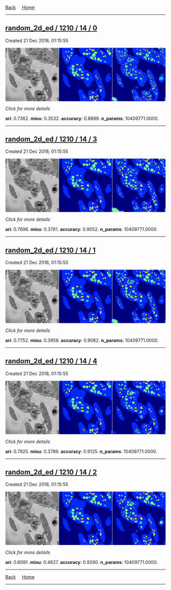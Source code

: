 
[Back](..)&nbsp;&nbsp;&nbsp;&nbsp;&nbsp;[Home](https://leapmanlab.github.io/snapshots)

---

<div class="summary"><a href="0"><h2>random_2d_ed / 1210 / 14 / 0</h2></a><p>Created 21 Dec 2018, 01:15:55
</p><a href="0"><img src="0/media/summary.png" align="center"></a><p>
<i>Click for more details</i>
</p></div>

**ari**: 0.7362. **miou**: 0.3532. **accuracy**: 0.8889. **n_params**: 10409771.0000. 

---

<div class="summary"><a href="3"><h2>random_2d_ed / 1210 / 14 / 3</h2></a><p>Created 21 Dec 2018, 01:15:55
</p><a href="3"><img src="3/media/summary.png" align="center"></a><p>
<i>Click for more details</i>
</p></div>

**ari**: 0.7696. **miou**: 0.3781. **accuracy**: 0.9052. **n_params**: 10409771.0000. 

---

<div class="summary"><a href="1"><h2>random_2d_ed / 1210 / 14 / 1</h2></a><p>Created 21 Dec 2018, 01:15:55
</p><a href="1"><img src="1/media/summary.png" align="center"></a><p>
<i>Click for more details</i>
</p></div>

**ari**: 0.7752. **miou**: 0.3956. **accuracy**: 0.9082. **n_params**: 10409771.0000. 

---

<div class="summary"><a href="4"><h2>random_2d_ed / 1210 / 14 / 4</h2></a><p>Created 21 Dec 2018, 01:15:55
</p><a href="4"><img src="4/media/summary.png" align="center"></a><p>
<i>Click for more details</i>
</p></div>

**ari**: 0.7825. **miou**: 0.3789. **accuracy**: 0.9125. **n_params**: 10409771.0000. 

---

<div class="summary"><a href="2"><h2>random_2d_ed / 1210 / 14 / 2</h2></a><p>Created 21 Dec 2018, 01:15:55
</p><a href="2"><img src="2/media/summary.png" align="center"></a><p>
<i>Click for more details</i>
</p></div>

**ari**: 0.8091. **miou**: 0.4627. **accuracy**: 0.9260. **n_params**: 10409771.0000. 

---

[Back](..)&nbsp;&nbsp;&nbsp;&nbsp;&nbsp;[Home](https://leapmanlab.github.io/snapshots)

---